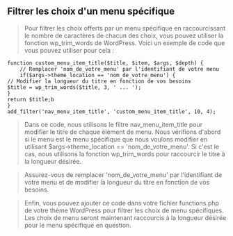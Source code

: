 ## Filtrer les choix d'un menu spécifique

> Pour filtrer les choix offerts par un menu spécifique en raccourcissant le nombre de caractères de chacun des choix, vous pouvez utiliser la fonction wp_trim_words de WordPress. Voici un exemple de code que vous pouvez utiliser pour cela :

```
function custom_menu_item_title($title, $item, $args, $depth) {
    // Remplacer 'nom_de_votre_menu' par l'identifiant de votre menu
    if($args->theme_location == 'nom_de_votre_menu') {
// Modifier la longueur du titre en fonction de vos besoins
$title = wp_trim_words($title, 3, ' ... ');
}
return $title;b
}
add_filter('nav_menu_item_title', 'custom_menu_item_title', 10, 4);
```

> Dans ce code, nous utilisons le filtre nav_menu_item_title pour modifier le titre de chaque élément de menu. Nous vérifions d'abord si le menu est le menu spécifique que nous voulons modifier en utilisant $args->theme_location == 'nom_de_votre_menu'. Si c'est le cas, nous utilisons la fonction wp_trim_words pour raccourcir le titre à la longueur désirée.

> Assurez-vous de remplacer 'nom_de_votre_menu' par l'identifiant de votre menu et de modifier la longueur du titre en fonction de vos besoins.

> Enfin, vous pouvez ajouter ce code dans votre fichier functions.php de votre thème WordPress pour filtrer les choix de menu spécifiques. Les choix de menu seront maintenant raccourcis à la longueur désirée pour le menu spécifique en question.
